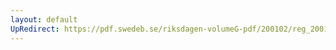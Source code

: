 ```yaml
---
layout: default
UpRedirect: https://pdf.swedeb.se/riksdagen-volumeG-pdf/200102/reg_200102/reg_200102_0213.pdf
---
```

